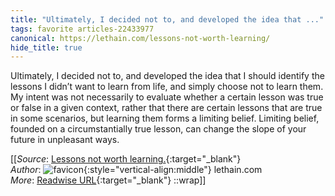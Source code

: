 ```yaml
---
title: "Ultimately, I decided not to, and developed the idea that ..."
tags: favorite articles-22433977
canonical: https://lethain.com/lessons-not-worth-learning/
hide_title: true
---
```


Ultimately, I decided not to, and developed the idea that I should identify the lessons I didn’t want to learn from life, and simply choose not to learn them. My intent was not necessarily to evaluate whether a certain lesson was true or false in a given context, rather that there are certain lessons that are true in some scenarios, but learning them forms a limiting belief. Limiting belief, founded on a circumstantially true lesson, can change the slope of your future in unpleasant ways.


[[_Source_: [Lessons not worth learning.](https://lethain.com/lessons-not-worth-learning/){:target="_blank"}<br>
_Author_: ![favicon](https://s2.googleusercontent.com/s2/favicons?domain=lethain.com){:style="vertical-align:middle"} lethain.com<br>
_More_: [Readwise URL](https://readwise.io/open/441598214){:target="_blank"}
::wrap]]